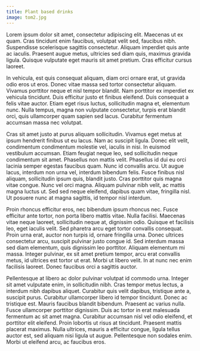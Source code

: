 ```yaml
---
title: Plant based drinks
image: tom2.jpg
---
```


Lorem ipsum dolor sit amet, consectetur adipiscing elit. Maecenas ut ex quam. Cras tincidunt enim faucibus, volutpat velit sed, faucibus nibh. Suspendisse scelerisque sagittis consectetur. Aliquam imperdiet quis ante ac iaculis. Praesent augue metus, ultricies sed diam quis, maximus gravida ligula. Quisque vulputate eget mauris sit amet pretium. Cras efficitur cursus laoreet.

In vehicula, est quis consequat aliquam, diam orci ornare erat, ut gravida odio eros ut eros. Donec vitae massa sed tortor consectetur aliquam. Vivamus porttitor neque et nisl tempor blandit. Nam porttitor ex imperdiet ex vehicula tincidunt. Duis efficitur justo et finibus eleifend. Duis consequat a felis vitae auctor. Etiam eget risus luctus, sollicitudin magna et, elementum nunc. Nulla tempus, magna non vulputate consectetur, turpis erat blandit orci, quis ullamcorper quam sapien sed lacus. Curabitur fermentum accumsan massa nec volutpat.

Cras sit amet justo at purus aliquam sollicitudin. Vivamus eget metus at ipsum hendrerit finibus ut eu lacus. Nam ac suscipit ligula. Donec elit velit, condimentum condimentum molestie vel, iaculis in nisi. In euismod vestibulum accumsan. Etiam feugiat neque leo, sed sollicitudin neque condimentum sit amet. Phasellus non mattis velit. Phasellus id dui eu orci lacinia semper egestas faucibus quam. Nunc id convallis arcu. Ut augue lacus, interdum non urna vel, interdum bibendum felis. Fusce finibus nisl aliquam, sollicitudin ipsum quis, blandit justo. Cras porttitor quis magna vitae congue. Nunc vel orci magna. Aliquam pulvinar nibh velit, ac mattis magna luctus ut. Sed sed neque eleifend, dapibus quam vitae, fringilla nisl. Ut posuere nunc at magna sagittis, id tempor nisl interdum.

Proin rhoncus efficitur eros, nec bibendum ipsum rhoncus nec. Fusce efficitur ante tortor, non porta libero mattis vitae. Nulla facilisi. Maecenas vitae neque laoreet, sollicitudin neque at, dignissim odio. Quisque et facilisis leo, eget iaculis velit. Sed pharetra arcu eget tortor convallis consequat. Proin urna erat, auctor non turpis id, ornare fringilla urna. Donec ultrices consectetur arcu, suscipit pulvinar justo congue id. Sed interdum massa sed diam elementum, quis dignissim leo porttitor. Aliquam elementum mi massa. Integer pulvinar, ex sit amet pretium tempor, arcu erat convallis metus, id ultrices est tortor ut erat. Morbi ut libero velit. In at nunc nec enim facilisis laoreet. Donec faucibus orci a sagittis auctor.

Pellentesque at libero ac dolor pulvinar volutpat id commodo urna. Integer sit amet vulputate enim, in sollicitudin nibh. Cras tempor metus lectus, a interdum nibh dapibus aliquet. Curabitur quis velit dapibus, tristique ante a, suscipit purus. Curabitur ullamcorper libero id tempor tincidunt. Donec ac tristique est. Mauris faucibus blandit bibendum. Praesent ac varius nulla. Fusce ullamcorper porttitor dignissim. Duis ac tortor in erat malesuada fermentum ac sit amet magna. Curabitur accumsan nisl vel odio eleifend, et porttitor elit eleifend. Proin lobortis ut risus at tincidunt. Praesent mattis placerat maximus. Nulla ultrices, mauris a efficitur congue, ligula tellus auctor est, sed aliquam nisi ligula ut augue. Pellentesque non sodales enim. Morbi ut eleifend arcu, ac faucibus eros. 